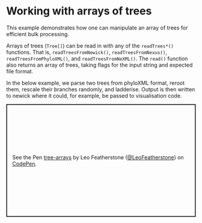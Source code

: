 # Working with arrays of trees
This example demonstrates how one can manipulate an array of trees for efficient bulk processing.

Arrays of trees (`Tree[]`) can be read in with any of the `readTrees*()` functions. That is, `readTreesFromNewick()`, `readTreesFromNexus()`, `readTreesFromPhyloXML()`, and `readTreesFromNeXML()`. The `read()` function also returns an array of trees, taking flags for the input string and expected file format.

In the below example, we parse two trees from phyloXML format, reroot them, rescale their branches randomly, and ladderise. Output is then written to newick where it could, for example, be passed to visualisation code.

<p class="codepen" data-height="300" data-theme-id="dark" data-default-tab="js" data-slug-hash="bGJKvzy" data-editable="true" data-user="LeoFeatherstone" style="height: 300px; box-sizing: border-box; display: flex; align-items: center; justify-content: center; border: 2px solid; margin: 1em 0; padding: 1em;">
  <span>See the Pen <a href="https://codepen.io/LeoFeatherstone/pen/bGJKvzy">
  tree-arrays</a> by Leo Featherstone (<a href="https://codepen.io/LeoFeatherstone">@LeoFeatherstone</a>)
  on <a href="https://codepen.io">CodePen</a>.</span>
</p>
<script async src="https://cpwebassets.codepen.io/assets/embed/ei.js"></script>